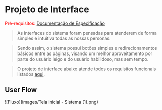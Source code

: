 
# Projeto de Interface

<span style="color:red">Pré-requisitos: <a href="2-Especificação.md"> Documentação de Especificação</a></span>

> As interfaces do sistema foram pensadas para atenderem de forma simples e intuitiva todas as nossas personas. 

> Sendo assim, o sistema possui botões simples e redirecionamentos básicos entre as páginas, visando um melhor aproveitamento por parte do usuário leigo e do usuário habilidoso, mas sem tempo. 

> O projeto de interface abaixo atende todos os requisitos funcionais listados [aqui](https://github.com/ICEI-PUC-Minas-PPLES-TI/PLF-ES-2021-2-TI1-7946100-projeto-saude/blob/master/Documentacao/2-Especificação.md).

## User Flow

![Fluxo](images/Tela inicial - Sistema (1).png)
